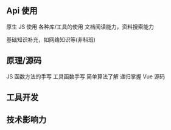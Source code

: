 <!-- @format -->

## Api 使用

原生 JS 使用
各种库/工具的使用
文档阅读能力，资料搜索能力

基础知识补充，如网络知识等(非科班)

## 原理/源码

JS 函数方法的手写
工具函数手写
简单算法了解
递归掌握
Vue 源码

## 工具开发

## 技术影响力
